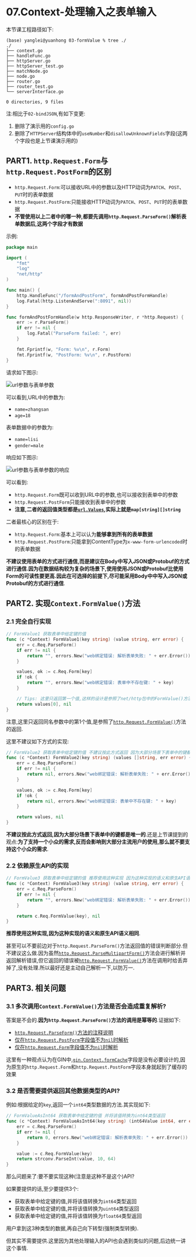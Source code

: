 # 07.Context-处理输入之表单输入

本节课工程路径如下:

```
(base) yanglei@yuanhong 03-formValue % tree ./
./
├── context.go
├── handleFunc.go
├── httpServer.go
├── httpServer_test.go
├── matchNode.go
├── node.go
├── router.go
├── router_test.go
└── serverInterface.go

0 directories, 9 files
```

注:相比于`02-bindJSON`,有如下变更:

1. 删除了演示用的`config.go`
2. 删除了`HTTPServer`结构体中的`useNumber`和`disallowUnknownFields`字段(这两个字段也是上节课演示用的)

## PART1. `http.Request.Form`与`http.Request.PostForm`的区别

- `http.Request.Form`:可以接收URL中的参数以及HTTP动词为`PATCH`、`POST`、`PUT`时的表单数据
- `http.Request.PostForm`:只能接收HTTP动词为`PATCH`、`POST`、`PUT`时的表单数据
- **不管使用以上二者中的哪一种,都要先调用`http.Request.ParseForm()`解析表单数据后,这两个字段才有数据**

示例:

```go
package main

import (
	"fmt"
	"log"
	"net/http"
)

func main() {
	http.HandleFunc("/formAndPostForm", formAndPostFormHandle)
	log.Fatal(http.ListenAndServe(":8091", nil))
}

func formAndPostFormHandle(w http.ResponseWriter, r *http.Request) {
	err := r.ParseForm()
	if err != nil {
		log.Fatal("ParseForm failed: ", err)
	}

	fmt.Fprintf(w, "Form: %v\n", r.Form)
	fmt.Fprintf(w, "PostForm: %v\n", r.PostForm)
}
```

请求如下图示:

![url参数与表单参数](../img/Web框架之Context与AOP方案/7.Context-处理输入之表单输入/url参数与表单参数.png)

可以看到,URL中的参数为:

- `name=zhangsan`
- `age=18`

表单数据中的参数为:

- `name=lisi`
- `gender=male`

响应如下图示:

![url参数与表单参数的响应](../img/Web框架之Context与AOP方案/7.Context-处理输入之表单输入/url参数与表单参数的响应.png)

可以看到:

- `http.Request.Form`既可以收到URL中的参数,也可以接收到表单中的参数
- `http.Request.PostForm`只能接收到表单中的参数
- **注意,二者的返回值类型都是[`url.Values`](https://github.com/golang/go/blob/d6ef98b8fa4851f025779ef4ade084d63290de2a/src/net/url/url.go#L886),实际上就是`map[string][]string`**

二者最核心的区别在于:

- `http.Request.Form`:基本上可以认为**能够拿到所有的表单数据**
- `http.Request.PostForm`:只能拿到ContentType为`x-www-form-urlencoded`时的表单数据

**不建议使用表单的方式进行通信,而是建议在Body中写入JSON或Protobuf的方式进行通信.因为在数据结构较为复杂的场景下,使用使用JSON或Protobuf比使用Form的可读性要更高.因此在可选择的前提下,尽可能采用Body中中写入JSON或Protobuf的方式进行通信**.

## PART2. 实现`Context.FormValue()`方法

### 2.1 完全自行实现

```go
// FormValue1 获取表单中给定键的值
func (c *Context) FormValue1(key string) (value string, err error) {
	err = c.Req.ParseForm()
	if err != nil {
		return "", errors.New("web绑定错误: 解析表单失败: " + err.Error())
	}

	values, ok := c.Req.Form[key]
	if !ok {
		return "", errors.New("web绑定错误: 表单中不存在键: " + key)
	}

	// Tips: 这里只返回第一个值,这样的设计是参照了net/http包中的FormValue()方法
	return values[0], nil
}
```

注意,这里只返回同名参数中的第1个值,是参照了[`http.Request.FormValue()`](https://github.com/golang/go/blob/master/src/net/http/request.go#L1378)方法的返回.

这里不建议如下方式的实现:

```go
// FormValue2 获取表单中给定键的值 不建议按此方式返回 因为大部分场景下表单中的键都是唯一的
func (c *Context) FormValue2(key string) (values []string, err error) {
	err = c.Req.ParseForm()
	if err != nil {
		return nil, errors.New("web绑定错误: 解析表单失败: " + err.Error())
	}

	values, ok := c.Req.Form[key]
	if !ok {
		return nil, errors.New("web绑定错误: 表单中不存在键: " + key)
	}

	return values, nil
}
```

**不建议按此方式返回,因为大部分场景下表单中的键都是唯一的**.还是上节课提到的观点:**为了支持一个小众的需求,反而会影响到大部分主流用户的使用,那么就不要支持这个小众的需求**.

### 2.2 依赖原生API的实现

```go
// FormValue3 获取表单中给定键的值 推荐使用这种实现 因为这种实现的语义和原生API语义相同
func (c *Context) FormValue3(key string) (value string, err error) {
	err = c.Req.ParseForm()
	if err != nil {
		return "", errors.New("web绑定错误: 解析表单失败: " + err.Error())
	}

	return c.Req.FormValue(key), nil
}
```

**推荐使用这种实现,因为这种实现的语义和原生API语义相同**.

甚至可以不要前边对于`http.Request.ParseForm()`方法返回值的错误判断部分.但不建议这么做.因为虽然[`http.Request.ParseMultipartForm()`](https://github.com/golang/go/blob/master/src/net/http/request.go#L1328)方法会进行解析并返回解析错误,但它返回的错误被[`http.Request.FormValue()`](https://github.com/golang/go/blob/master/src/net/http/request.go#L1390)方法在调用时给丢弃掉了,没有处理.所以最好还是主动自己解析一下,以防万一.

## PART3. 相关问题

### 3.1 多次调用`Context.FormValue()`方法是否会造成重复解析?

答案是不会的.**因为`http.Request.ParseForm()`方法的调用是幂等的**.证据如下:

- [`http.Request.ParseForm()`方法的注释说明](https://github.com/golang/go/blob/master/src/net/http/request.go#L1284)
- [仅在`http.Request.PostForm`字段值不为`nil`时解析](https://github.com/golang/go/blob/master/src/net/http/request.go#L1287)
- [仅在`http.Request.Form`字段值不为`nil`时解析](https://github.com/golang/go/blob/master/src/net/http/request.go#L1295)

这里有一种观点认为在GIN中,[`gin.Context.formCache`](https://github.com/gin-gonic/gin/blob/master/context.go#L82)字段是没有必要设计的,因为原生的`http.Request.Form`和`http.Request.PostForm`字段本身就起到了缓存的效果

### 3.2 是否需要提供返回其他数据类型的API?

例如:根据给定的`key`,返回一个`int64`类型数据的方法.其实现如下:

```go
// FormValueAsInt64 获取表单中给定键的值 并将该值转换为int64类型返回
func (c *Context) FormValueAsInt64(key string) (int64Value int64, err error) {
	err = c.Req.ParseForm()
	if err != nil {
		return 0, errors.New("web绑定错误: 解析表单失败: " + err.Error())
	}

	value := c.Req.FormValue(key)
	return strconv.ParseInt(value, 10, 64)
}
```

那么问题来了:要不要实现这种(注意是这种不是这个)API?

如果要提供的话,至少要提供3个:

- 获取表单中给定键的值,并将该值转换为`int64`类型返回
- 获取表单中给定键的值,并将该值转换为`uint64`类型返回
- 获取表单中给定键的值,并将该值转换为`float64`类型返回

用户拿到这3种类型的数据,再自己向下转型(强制类型转换).

但其实不需要提供.这里因为其他处理输入的API也会遇到类似的问题,后边统一讲这个事情.